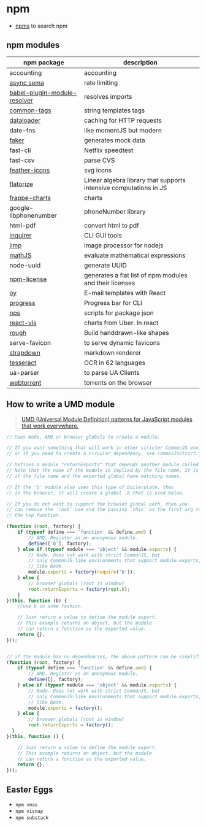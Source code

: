# npm

- [npms](https://npms.io/) to search npm

## npm modules

npm package | description
----------- | -----------
accounting | accounting
[async sema](https://github.com/zeit/async-sema/blob/master/examples/rate-limiting.js) | rate limiting
[babel-plugin-module-resolver](https://github.com/tleunen/babel-plugin-module-resolver) | resolves imports
[common-tags](https://github.com/declandewet/common-tags) | string templates tags
[dataloader](https://github.com/facebook/dataloader) | caching for HTTP requests
date-fns | like momentJS but modern
[faker](https://github.com/Marak/Faker.js) | generates mock data
fast-cli | Netflix speedtest
fast-csv | parse CVS
[feather-icons](https://github.com/feathericons/feather) | svg icons
[flatorize](https://github.com/glathoud/flatorize) | Linear algebra library that supports intensive computations in JS
[frappe-charts](https://github.com/frappe/charts) | charts
google-libphonenumber | phoneNumber library
html-pdf | convert html to pdf
[inquirer](https://github.com/sboudrias/Inquirer.js) | CLI GUI tools
[jimp](https://github.com/oliver-moran/jimp) | image processor for nodejs 
[mathJS](http://mathjs.org/) | evaluate mathematical expressions
node-uuid | generate UUID
[npm-license](https://github.com/AceMetrix/npm-license) | generates a flat list of npm modules and their licenses
[oy](https://github.com/revivek/oy) | E-mail templates with React
[progress](https://github.com/visionmedia/node-progress) | Progress bar for CLI
[nps](https://github.com/kentcdodds/nps) | scripts for package json
[react-vis](https://uber.github.io/react-vis/) | charts from Uber. In react
[rough](https://github.com/pshihn/rough) | Build handdrawn-like shapes
serve-favicon | to serve dynamic favicons
[strapdown](http://strapdownjs.com/) | markdown renderer
[tesseract](https://github.com/naptha/tesseract.js) | OCR in 62 languages
ua-parser | to parse UA Clients
[webtorrent](https://github.com/webtorrent/webtorrent) | torrents on the browser


## How to write a UMD module

> [UMD (Universal Module Definition) patterns for JavaScript modules that work everywhere.](https://github.com/umdjs/umd/blob/master/templates/returnExports.js)

```js
// Uses Node, AMD or browser globals to create a module.

// If you want something that will work in other stricter CommonJS environments,
// or if you need to create a circular dependency, see commonJsStrict.js

// Defines a module "returnExports" that depends another module called "b".
// Note that the name of the module is implied by the file name. It is best
// if the file name and the exported global have matching names.

// If the 'b' module also uses this type of boilerplate, then
// in the browser, it will create a global .b that is used below.

// If you do not want to support the browser global path, then you
// can remove the `root` use and the passing `this` as the first arg to
// the top function.

(function (root, factory) {
    if (typeof define === 'function' && define.amd) {
        // AMD. Register as an anonymous module.
        define(['b'], factory);
    } else if (typeof module === 'object' && module.exports) {
        // Node. Does not work with strict CommonJS, but
        // only CommonJS-like environments that support module.exports,
        // like Node.
        module.exports = factory(require('b'));
    } else {
        // Browser globals (root is window)
        root.returnExports = factory(root.b);
    }
}(this, function (b) {
    //use b in some fashion.

    // Just return a value to define the module export.
    // This example returns an object, but the module
    // can return a function as the exported value.
    return {};
}));


// if the module has no dependencies, the above pattern can be simplified to
(function (root, factory) {
    if (typeof define === 'function' && define.amd) {
        // AMD. Register as an anonymous module.
        define([], factory);
    } else if (typeof module === 'object' && module.exports) {
        // Node. Does not work with strict CommonJS, but
        // only CommonJS-like environments that support module.exports,
        // like Node.
        module.exports = factory();
    } else {
        // Browser globals (root is window)
        root.returnExports = factory();
  }
}(this, function () {

    // Just return a value to define the module export.
    // This example returns an object, but the module
    // can return a function as the exported value.
    return {};
}));
```

## Easter Eggs

- `npm xmas`
- `npm visnup`
- `npm substack`